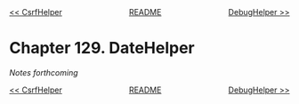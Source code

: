 <div>
<div style='float: left'><a href='ch128-csrfhelper.md'>&lt;&lt; CsrfHelper</a></div>
<div style='float: right'><a href='ch130-debughelper.md'>DebugHelper &gt;&gt;</a></div>
<div style='float: inline-auto;text-align:center'><a href='README.md'>README</a></div>
<div style="clear: both"></div>
</div>

# Chapter 129. DateHelper

*Notes forthcoming*

<div>
<div style='float: left'><a href='ch128-csrfhelper.md'>&lt;&lt; CsrfHelper</a></div>
<div style='float: right'><a href='ch130-debughelper.md'>DebugHelper &gt;&gt;</a></div>
<div style='float: inline-auto;text-align:center'><a href='README.md'>README</a></div>
<div style="clear: both"></div>
</div>
